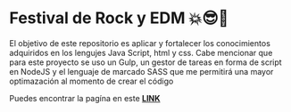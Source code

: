 # Festival de Rock y EDM 💥😎🎵
El objetivo de este repositorio es aplicar y fortalecer los conocimientos adquiridos en los lengujes Java Script, html y css. Cabe mencionar que para este proyecto se uso un Gulp, un gestor de tareas en forma de script en NodeJS y el lenguaje de marcado SASS que me permitirá una mayor optimazación al momento de crear el código

Puedes encontrar la pagína en este  [**LINK**](https://alejo082495.github.io/FestivlaMusica/) 
